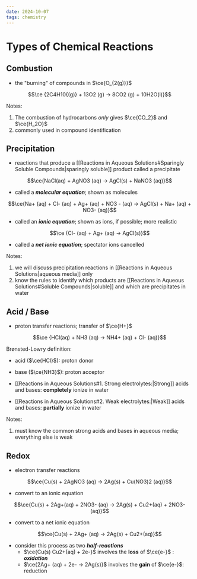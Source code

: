 ```yaml
---
date: 2024-10-07
tags: chemistry
---
```

# Types of Chemical Reactions
## Combustion

- the "burning" of compounds in $\ce{O_{2(g)}}$

$$\ce {2C4H10{(g)} + 13O2 (g) -> 8CO2 (g) + 10H2O(l)}$$

Notes:
1. The combustion of hydrocarbons *only* gives $\ce{CO_2}$ and $\ce{H_2O}$
2. commonly used in compound identification


## Precipitation
- reactions that produce a [[Reactions in Aqueous Solutions#Sparingly Soluble Compounds|sparingly soluble]] product called a precipitate

$$\ce{NaCl(aq) + AgNO3 (aq) -> AgCl(s) + NaNO3 (aq)}$$

- called a ***molecular equation***; shown as molecules

$$\ce{Na+ (aq) + Cl- (aq) + Ag+ (aq) + NO3 - (aq) -> AgCl(s) + Na+ (aq) + NO3- (aq)}$$

- called an ***ionic equation***; shown as ions, if possible; more realistic

$$\ce {Cl- (aq) + Ag+ (aq) -> AgCl(s)}$$

- called a ***net ionic equation***; spectator ions cancelled

Notes:
1. we will discuss precipitation reactions in [[Reactions in Aqueous Solutions|aqueous media]] only
2. know the rules to identify which products are [[Reactions in Aqueous Solutions#Soluble Compounds|soluble]] and which are precipitates in water



## Acid / Base
- proton transfer reactions; transfer of $\ce{H+}$

$$\ce {HCl(aq) + NH3 (aq) -> NH4+ (aq) + Cl- (aq)}$$

Brønsted-Lowry definition:
- acid ($\ce{HCl}$): proton donor
- base ($\ce{NH3}$): proton acceptor


- [[Reactions in Aqueous Solutions#1. Strong electrolytes:|Strong]] acids and bases: **completely** ionize in water
- [[Reactions in Aqueous Solutions#2. Weak electrolytes:|Weak]] acids and bases: **partially** ionize in water

Notes:
1. must know the common strong acids and bases in aqueous media; everything else is weak

## Redox

- electron transfer reactions

$$\ce{Cu(s) + 2AgNO3 (aq) -> 2Ag(s) + Cu(NO3)2 (aq)}$$

- convert to an ionic equation

$$\ce{Cu(s) + 2Ag+(aq) + 2NO3- (aq) -> 2Ag(s) + Cu2+(aq) + 2NO3- (aq)}$$

- convert to a net ionic equation

$$\ce{Cu(s) + 2Ag+ (aq) -> 2Ag(s) + Cu2+(aq)}$$

- consider this process as two ***half-reactions***
	- $\ce{Cu(s) Cu2+(aq) + 2e-}$ involves the **loss** of $\ce{e-}$ : ***oxidation***
	- $\ce{2Ag+ (aq) + 2e- -> 2Ag(s)}$ involves the **gain** of $\ce{e-}$: reduction

